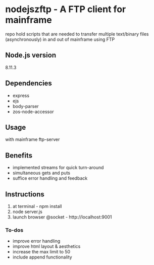 # nodejszftp - A FTP client for mainframe
repo hold scripts that are needed to transfer multiple text/binary files (asynchronously) in and out of mainframe using FTP

## Node.js version
8.11.3

## Dependencies
* express
* ejs
* body-parser
* zos-node-accessor

## Usage
with mainframe ftp-server

## Benefits
* implemented streams for quick turn-around
* simultaneous gets and puts
* suffice error handling and feedback

## Instructions
1. at terminal - npm install  
2. node server.js
3. launch browser @socket - http://localhost:9001

### To-dos
* improve error handling
* improve html layout & aesthetics
* increase the max limit to 50
* include append functionality





